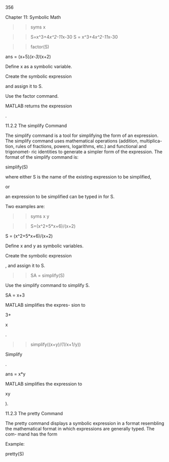 356

Chapter 11: Symbolic Math

>> syms x

>> S=x^3+4*x^2-11*x-30
S =
x^3+4*x^2-11*x-30

>> factor(S)

ans =
(x+5)*(x-3)*(x+2)

Define x as a symbolic variable.

Create the symbolic expression

 and assign it to S.

Use the factor command.

MATLAB returns the expression

.

11.2.2 The simplify Command

The simplify command is a tool for simplifying the form of an expression.
The simplify command uses mathematical operations (addition, multiplica-
tion, rules of fractions, powers, logarithms, etc.) and functional and trigonomet-
ric  identities  to  generate  a  simpler  form  of  the  expression.  The  format  of  the
simplify command is:

simplify(S)

where either S is the name of the
existing expression to be simplified,

or

an expression to be simplified
can be typed in for S.

Two examples are:

>> syms x y

>> S=(x^2+5*x+6)/(x+2)

S =
(x^2+5*x+6)/(x+2)

Define x and y as symbolic variables.

Create the symbolic expression

, and assign it to S.

>> SA = simplify(S)

Use the simplify command to simplify S.

SA =
x+3

MATLAB simplifies the expres-
sion to

3+

x

.

>> simplify((x+y)/(1/x+1/y))

Simplify

.

ans =
x*y

MATLAB simplifies the expression to

xy

).

11.2.3 The pretty Command

The pretty command displays a symbolic expression in a format resembling
the  mathematical  format  in  which  expressions  are  generally  typed.  The  com-
mand has the form

Example:

pretty(S)


